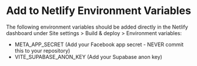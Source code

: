 # Add to Netlify Environment Variables

The following environment variables should be added directly in the Netlify dashboard under Site settings > Build & deploy > Environment variables:

- META_APP_SECRET (Add your Facebook app secret - NEVER commit this to your repository)
- VITE_SUPABASE_ANON_KEY (Add your Supabase anon key)